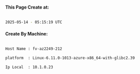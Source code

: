 
   
#### This Page Create at:

```bash

2025-05-14 - 05:15:19 UTC

```

#### Create By Machine:

```bash

Host Name : fv-az2249-212

platform  : Linux-6.11.0-1013-azure-x86_64-with-glibc2.39

Ip Local  : 10.1.0.23

```

